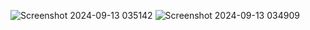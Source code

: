![Screenshot 2024-09-13 035142](https://github.com/user-attachments/assets/4feb63e7-ecba-463b-967d-2e4297e1d9a6)
![Screenshot 2024-09-13 034909](https://github.com/user-attachments/assets/fe75a0c5-234a-4ebe-b98f-7a8a85c7cfaf)
